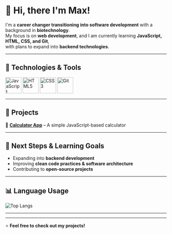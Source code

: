 # **👋 Hi, there I'm Max!**  

I'm a **career changer transitioning into software development** with a background in **biotechnology**.  
My focus is on **web development**, and I am currently learning **JavaScript, HTML, CSS, and Git**,  
with plans to expand into **backend technologies**.  

---

## **🔧 Technologies & Tools**  

<p align="left">  
  <img src="https://cdn.jsdelivr.net/gh/devicons/devicon/icons/javascript/javascript-original.svg" alt="JavaScript" width="50" height="50"/>  
  <img src="https://cdn.jsdelivr.net/gh/devicons/devicon/icons/html5/html5-original.svg" alt="HTML5" width="50" height="50"/>  
  <img src="https://cdn.jsdelivr.net/gh/devicons/devicon/icons/css3/css3-original.svg" alt="CSS3" width="50" height="50"/>  
  <img src="https://cdn.jsdelivr.net/gh/devicons/devicon/icons/git/git-original.svg" alt="Git" width="50" height="50"/>  
</p>  

<!--🚀 **Currently Learning:** Java, Spring, backend development-->

---

## **📂 Projects**  

🔹 [**Calculator App**](https://github.com/SchwarzMDev/Calculator.git) – A simple JavaScript-based calculator 

---

## **🎯 Next Steps & Learning Goals**  

- Expanding into **backend development**  
- Improving **clean code practices & software architecture**  
- Contributing to **open-source projects**  

---

## **📊 Language Usage**  

![Top Langs](https://github-readme-stats.vercel.app/api/top-langs/?username=schwarzMDev&layout=compact&theme=github_dark&langs_count=6)

---

<!-- ## **📫 Contact Me**  

📧 **Email:** [your.email@example.com](mailto:your.email@example.com)  
💼 **LinkedIn:** [linkedin.com/in/your-profile](https://linkedin.com/in/your-profile)  
🌍 **GitHub:** [github.com/schwarzMDev](https://github.com/schwarzMDev) -->

---

⭐ **Feel free to check out my projects!**  
